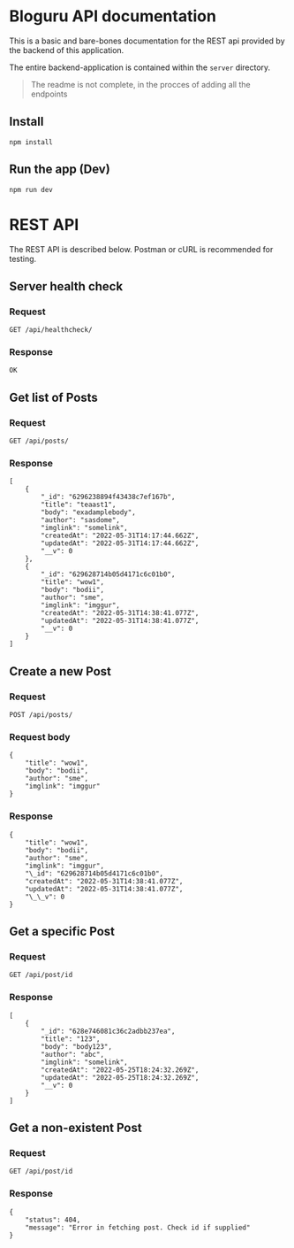 # Bloguru API documentation

This is a basic and bare-bones documentation for the REST api provided by the
backend of this application.

The entire backend-application is contained within the `server` directory.

> The readme is not complete, in the procces of adding all the endpoints

## Install

    npm install

## Run the app (Dev)

    npm run dev

# REST API

The REST API is described below. Postman or cURL is recommended for testing.

## Server health check

### Request

`GET /api/healthcheck/`

### Response

    OK

## Get list of Posts

### Request

`GET /api/posts/`

### Response

    [
        {
            "_id": "6296238894f43438c7ef167b",
            "title": "teaast1",
            "body": "exadamplebody",
            "author": "sasdome",
            "imglink": "somelink",
            "createdAt": "2022-05-31T14:17:44.662Z",
            "updatedAt": "2022-05-31T14:17:44.662Z",
            "__v": 0
        },
        {
            "_id": "629628714b05d4171c6c01b0",
            "title": "wow1",
            "body": "bodii",
            "author": "sme",
            "imglink": "imggur",
            "createdAt": "2022-05-31T14:38:41.077Z",
            "updatedAt": "2022-05-31T14:38:41.077Z",
            "__v": 0
        }
    ]

## Create a new Post

### Request

`POST /api/posts/`

### Request body

    {
        "title": "wow1",
        "body": "bodii",
        "author": "sme",
        "imglink": "imggur"
    }

### Response

    {
        "title": "wow1",
        "body": "bodii",
        "author": "sme",
        "imglink": "imggur",
        "\_id": "629628714b05d4171c6c01b0",
        "createdAt": "2022-05-31T14:38:41.077Z",
        "updatedAt": "2022-05-31T14:38:41.077Z",
        "\_\_v": 0
    }

## Get a specific Post

### Request

`GET /api/post/id`

### Response

    [
        {
            "_id": "628e746081c36c2adbb237ea",
            "title": "123",
            "body": "body123",
            "author": "abc",
            "imglink": "somelink",
            "createdAt": "2022-05-25T18:24:32.269Z",
            "updatedAt": "2022-05-25T18:24:32.269Z",
            "__v": 0
        }
    ]

## Get a non-existent Post

### Request

`GET /api/post/id`

### Response

    {
        "status": 404,
        "message": "Error in fetching post. Check id if supplied"
    }
